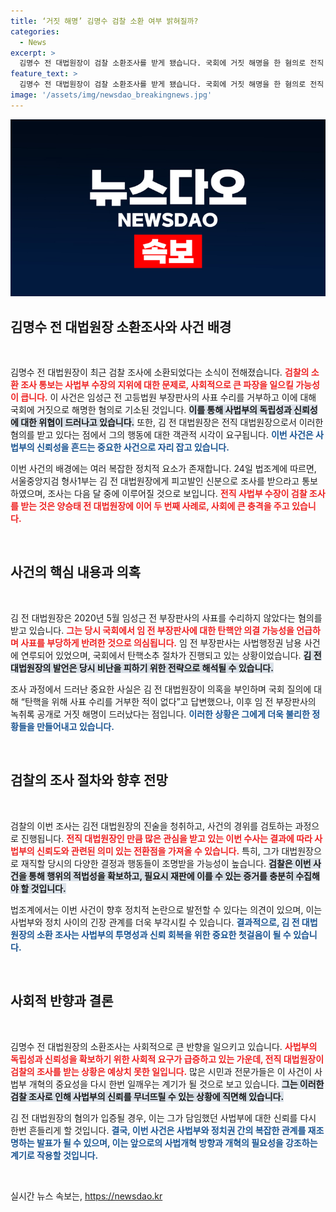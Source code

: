 ```yaml
---
title: ‘거짓 해명’ 김명수 검찰 소환 여부 밝혀질까?
categories:
  - News
excerpt: >
  김명수 전 대법원장이 검찰 소환조사를 받게 됐습니다. 국회에 거짓 해명을 한 혐의로 전직 사법부 수장이 또다시 정치적 파장을 일으킵니다. 법조계의 이목이 집중되고 있는 가운데, 그의 진실은 과연 무엇일까요?
feature_text: >
  김명수 전 대법원장이 검찰 소환조사를 받게 됐습니다. 국회에 거짓 해명을 한 혐의로 전직 사법부 수장이 또다시 정치적 파장을 일으킵니다. 법조계의 이목이 집중되고 있는 가운데, 그의 진실은 과연 무엇일까요?
image: '/assets/img/newsdao_breakingnews.jpg'
---
```


<p><img src="/assets/img/newsdao_breakingnews.jpg" alt="cryptoinkorea 속보" /></p>

<h2 data-ke-size="size26">김명수 전 대법원장 소환조사와 사건 배경</h2>

<p data-ke-size="size16">&nbsp;</p>

<p>김명수 전 대법원장이 최근 검찰 조사에 소환되었다는 소식이 전해졌습니다. <b><span style="color: #ee2323;">검찰의 소환 조사 통보는 사법부 수장의 지위에 대한 문제로, 사회적으로 큰 파장을 일으킬 가능성이 큽니다.</span></b> 이 사건은 임성근 전 고등법원 부장판사의 사표 수리를 거부하고 이에 대해 국회에 거짓으로 해명한 혐의로 기소된 것입니다. <b><span style="background-color: #21538527;">이를 통해 사법부의 독립성과 신뢰성에 대한 위협이 드러나고 있습니다.</span></b> 또한, 김 전 대법원장은 전직 대법원장으로서 이러한 혐의를 받고 있다는 점에서 그의 행동에 대한 객관적 시각이 요구됩니다. <b><span style="color: #1a5490;">이번 사건은 사법부의 신뢰성을 흔드는 중요한 사건으로 자리 잡고 있습니다.</span></b></p>

<p>이번 사건의 배경에는 여러 복잡한 정치적 요소가 존재합니다. 24일 법조계에 따르면, 서울중앙지검 형사1부는 김 전 대법원장에게 피고발인 신분으로 조사를 받으라고 통보하였으며, 조사는 다음 달 중에 이루어질 것으로 보입니다. <b><span style="color: #ee2323;">전직 사법부 수장이 검찰 조사를 받는 것은 양승태 전 대법원장에 이어 두 번째 사례로, 사회에 큰 충격을 주고 있습니다.</span></b></p>

<p data-ke-size="size16">&nbsp;</p>

<h2 data-ke-size="size26">사건의 핵심 내용과 의혹</h2>

<p data-ke-size="size16">&nbsp;</p>

<p>김 전 대법원장은 2020년 5월 임성근 전 부장판사의 사표를 수리하지 않았다는 혐의를 받고 있습니다. <b><span style="color: #ee2323;">그는 당시 국회에서 임 전 부장판사에 대한 탄핵안 의결 가능성을 언급하며 사표를 부당하게 반려한 것으로 의심됩니다.</span></b> 임 전 부장판사는 사법행정권 남용 사건에 연루되어 있었으며, 국회에서 탄핵소추 절차가 진행되고 있는 상황이었습니다. <b><span style="background-color: #21538527;">김 전 대법원장의 발언은 당시 비난을 피하기 위한 전략으로 해석될 수 있습니다.</span></b></p>

<p>조사 과정에서 드러난 중요한 사실은 김 전 대법원장이 의혹을 부인하며 국회 질의에 대해 “탄핵을 위해 사표 수리를 거부한 적이 없다”고 답변했으나, 이후 임 전 부장판사의 녹취록 공개로 거짓 해명이 드러났다는 점입니다. <b><span style="color: #1a5490;">이러한 상황은 그에게 더욱 불리한 정황들을 만들어내고 있습니다.</span></b></p>

<p data-ke-size="size16">&nbsp;</p>

<h2 data-ke-size="size26">검찰의 조사 절차와 향후 전망</h2>

<p data-ke-size="size16">&nbsp;</p>

<p>검찰의 이번 조사는 김전 대법원장의 진술을 청취하고, 사건의 경위를 검토하는 과정으로 진행됩니다. <b><span style="color: #ee2323;">전직 대법원장인 만큼 많은 관심을 받고 있는 이번 수사는 결과에 따라 사법부의 신뢰도와 관련된 의미 있는 전환점을 가져올 수 있습니다.</span></b> 특히, 그가 대법원장으로 재직할 당시의 다양한 결정과 행동들이 조명받을 가능성이 높습니다. <b><span style="background-color: #21538527;">검찰은 이번 사건을 통해 행위의 적법성을 확보하고, 필요시 재판에 이를 수 있는 증거를 충분히 수집해야 할 것입니다.</span></b></p>

<p>법조계에서는 이번 사건이 향후 정치적 논란으로 발전할 수 있다는 의견이 있으며, 이는 사법부와 정치 사이의 긴장 관계를 더욱 부각시킬 수 있습니다. <b><span style="color: #1a5490;">결과적으로, 김 전 대법원장의 소환 조사는 사법부의 투명성과 신뢰 회복을 위한 중요한 첫걸음이 될 수 있습니다.</span></b></p>

<p data-ke-size="size16">&nbsp;</p>

<h2 data-ke-size="size26">사회적 반향과 결론</h2>

<p data-ke-size="size16">&nbsp;</p>

<p>김명수 전 대법원장의 소환조사는 사회적으로 큰 반향을 일으키고 있습니다. <b><span style="color: #ee2323;">사법부의 독립성과 신뢰성을 확보하기 위한 사회적 요구가 급증하고 있는 가운데, 전직 대법원장이 검찰의 조사를 받는 상황은 예상치 못한 일입니다.</span></b> 많은 시민과 전문가들은 이 사건이 사법부 개혁의 중요성을 다시 한번 일깨우는 계기가 될 것으로 보고 있습니다. <b><span style="background-color: #21538527;">그는 이러한 검찰 조사로 인해 사법부의 신뢰를 무너뜨릴 수 있는 상황에 직면해 있습니다.</span></b> </p>

<p>김 전 대법원장의 혐의가 입증될 경우, 이는 그가 담임했던 사법부에 대한 신뢰를 다시 한번 흔들리게 할 것입니다. <b><span style="color: #1a5490;">결국, 이번 사건은 사법부와 정치권 간의 복잡한 관계를 재조명하는 발표가 될 수 있으며, 이는 앞으로의 사법개혁 방향과 개혁의 필요성을 강조하는 계기로 작용할 것입니다.</span></b></p>

<p data-ke-size="size16">&nbsp;</p>
실시간 뉴스 속보는, <a href="https://newsdao.kr" rel="dofollow">https://newsdao.kr</a>


